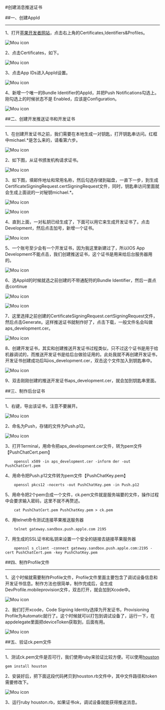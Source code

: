 #创建消息推送证书


##一、创建AppId

***

1、打开[苹果开发者网站](https://developer.apple.com/devcenter/ios/index.action)，点击右上角的Certificates,Identifiers&Profiles。

![Mou icon](../Images/1.png)

2、点击Certificates，如下。

![Mou icon](../Images/2.png)

3、点击App IDs进入AppId设置。

![Mou icon](../Images/3.png)

4、新增一个唯一的Bundle Identifier的AppId，并把Push Notifications勾选上。刚勾选上的时候状态不是 Enabled，应该是Configuration。

![Mou icon](../Images/4.png)


##二、创建开发推送证书和开发证书

***

1、在创建开发证书之前，我们需要在本地生成一对钥匙，打开钥匙串访问。红框中michael.*是怎么来的，请看第六步。

![Mou icon](../Images/5.png)

2、如下图，从证书颁发机构请求证书。

![Mou icon](../Images/6.png)

3、如下图，填邮件地址和常用名称，然后勾选存储到磁盘，一直下一步，到生成CertificateSigningRequest.certSigningRequest文件，同时，钥匙串访问里面就会生成上面说的一对秘钥michael.*。

![Mou icon](../Images/7.png)

![Mou icon](../Images/8.png)

4、直到上面，一对私钥已经生成了，下面可以用它来生成开发证书了。点击Development，然后点击加号，新增一个证书。

![Mou icon](../Images/9.png)

5、一个账号至少会有一个开发证书，因为我这里新建过了，所以IOS App Development不能点击，我们创建推送证书，这个证书是用来给后台服务器用的。

![Mou icon](../Images/10.png)

6、选AppId的时候就选之前创建的不带通配符的Bundle Identifier，然后一直点击continue

![Mou icon](../Images/11.png)

![Mou icon](../Images/12.png)

7、这里选择之前创建的CertificateSigningRequest.certSigningRequest文件，然后点击Generate。这样推送证书就制作好了，点击下载，一般文件名会叫做aps_development.cer。

![Mou icon](../Images/13.png)

8、创建开发证书，其实和创建推送开发证书过程类似，只不过这个证书是用于给机器调试的，而推送开发证书是给后台做验证用的。此处我就不再创建开发证书，开发证书创建成功后叫ios_development.cer，双击这个文件加入到钥匙串中。

![Mou icon](../Images/14.png)

9、双击刚刚创建的推送开发证书aps_development.cer，就会加到钥匙串里面。


##三、制作后台证书

***

1、右键，导出该证书，注意不要展开。

![Mou icon](../Images/15.png)

2、命名为Push，存储的文件为Push.p12。

![Mou icon](../Images/16.png)

3、打开Terminal，用命令把aps_development.cer文件，转为pem文件【PushChatCert.pem】

	    openssl x509 -in aps_development.cer -inform der -out PushChatCert.pem    

4、用命令把Push.p12文件转为pem文件【PushChatKey.pem】

	    openssl pkcs12 -nocerts -out PushChatKey.pem -in Push.p12

5、用命令把2个pem合成一个文件，ck.pem文件就是服务端要的文件，操作过程中会要求输入密码，这里不就不再赘述。

	    cat PushChatCert.pem PushChatKey.pem > ck.pem

6、用telnet命令测试连接苹果推送服务器

		telnet gateway.sandbox.push.apple.com 2195

7、用生成的SSL证书和私钥来设置一个安全的链接去链接苹果服务器

	    openssl s_client -connect gateway.sandbox.push.apple.com:2195 -cert PushChatCert.pem -key PushChatKey.pem


##四、制作Profile文件

***

1、这个时候就需要制作Profile文件，Profile文件里面主要包含了调试设备信息和开发证书信息。制作方法也很简单，制作完成后，会生成DevProfile.mobileprovision文件，双击打开，就会加到Xcode中。

![Mou icon](../Images/17.png)


2、我们打开xcode，Code Signing Identity选择为开发证书，Provisioning Profile为Automatic就行了。这个时候就可以打包到调试设备了，运行一下，在appdelegate里面把deviceToken获取到，后面有用。

![Mou icon](../Images/18.png)


##五、验证ck.pem文件

***

1、测试ck.pem文件是否可行，我们使用ruby来验证比较方便。可以使用[houston](https://github.com/nomad/houston)

	gem install houston
	
2、安装好后，把下面这段代码拷贝到houston.rb文件中，其中文件路径和token需要修改下。

![Mou icon](../Images/19.png)


3、运行ruby houston.rb，如果证书ok，调试设备就能获得推送消息。
